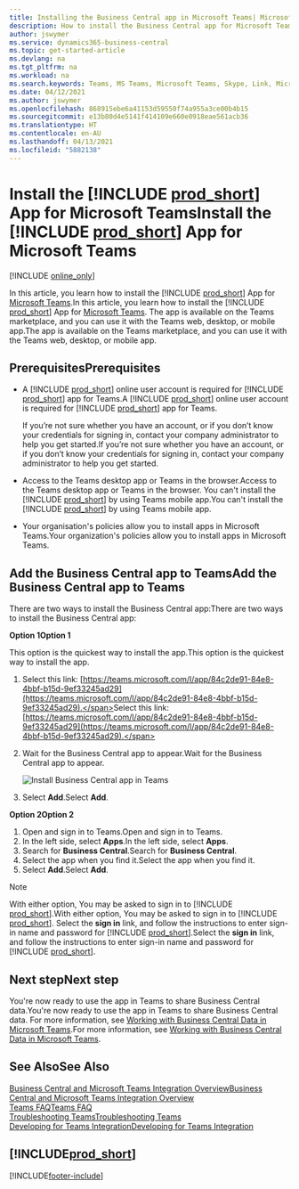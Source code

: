 ```yaml
---
title: Installing the Business Central app in Microsoft Teams| Microsoft Docs
description: How to install the Business Central app for Microsoft Teams.
author: jswymer
ms.service: dynamics365-business-central
ms.topic: get-started-article
ms.devlang: na
ms.tgt_pltfrm: na
ms.workload: na
ms.search.keywords: Teams, MS Teams, Microsoft Teams, Skype, Link, Microsoft 365, collaborate, collaboration, teamwork
ms.date: 04/12/2021
ms.author: jswymer
ms.openlocfilehash: 868915ebe6a41153d59550f74a955a3ce00b4b15
ms.sourcegitcommit: e13b80d4e5141f414109e660e0918eae561acb36
ms.translationtype: HT
ms.contentlocale: en-AU
ms.lasthandoff: 04/13/2021
ms.locfileid: "5882138"
---
```

# <a name="install-the-prod_short-app-for-microsoft-teams"></a><span data-ttu-id="e4aef-103">Install the [!INCLUDE [prod_short](includes/prod_short.md)] App for Microsoft Teams</span><span class="sxs-lookup"><span data-stu-id="e4aef-103">Install the [!INCLUDE [prod_short](includes/prod_short.md)] App for Microsoft Teams</span></span>

[!INCLUDE [online_only](includes/online_only.md)]

<span data-ttu-id="e4aef-104">In this article, you learn how to install the [!INCLUDE [prod_short](includes/prod_short.md)] App for [Microsoft Teams](https://www.microsoft.com/en-us/microsoft-365/microsoft-teams).</span><span class="sxs-lookup"><span data-stu-id="e4aef-104">In this article, you learn how to install the [!INCLUDE [prod_short](includes/prod_short.md)] App for [Microsoft Teams](https://www.microsoft.com/en-us/microsoft-365/microsoft-teams).</span></span> <span data-ttu-id="e4aef-105">The app is available on the Teams marketplace, and you can use it with the Teams web, desktop, or mobile app.</span><span class="sxs-lookup"><span data-stu-id="e4aef-105">The app is available on the Teams marketplace, and you can use it with the Teams web, desktop, or mobile app.</span></span>

## <a name="prerequisites"></a><span data-ttu-id="e4aef-106">Prerequisites</span><span class="sxs-lookup"><span data-stu-id="e4aef-106">Prerequisites</span></span>

- <span data-ttu-id="e4aef-107">A [!INCLUDE [prod_short](includes/prod_short.md)] online user account is required for [!INCLUDE [prod_short](includes/prod_short.md)] app for Teams.</span><span class="sxs-lookup"><span data-stu-id="e4aef-107">A [!INCLUDE [prod_short](includes/prod_short.md)] online user account is required for [!INCLUDE [prod_short](includes/prod_short.md)] app for Teams.</span></span>

    <span data-ttu-id="e4aef-108">If you’re not sure whether you have an account, or if you don’t know your credentials for signing in, contact your company administrator to help you get started.</span><span class="sxs-lookup"><span data-stu-id="e4aef-108">If you’re not sure whether you have an account, or if you don’t know your credentials for signing in, contact your company administrator to help you get started.</span></span>

- <span data-ttu-id="e4aef-109">Access to the Teams desktop app or Teams in the browser.</span><span class="sxs-lookup"><span data-stu-id="e4aef-109">Access to the Teams desktop app or Teams in the browser.</span></span> <span data-ttu-id="e4aef-110">You can't install the [!INCLUDE [prod_short](includes/prod_short.md)] by using Teams mobile app.</span><span class="sxs-lookup"><span data-stu-id="e4aef-110">You can't install the [!INCLUDE [prod_short](includes/prod_short.md)] by using Teams mobile app.</span></span>

- <span data-ttu-id="e4aef-111">Your organisation's policies allow you to install apps in Microsoft Teams.</span><span class="sxs-lookup"><span data-stu-id="e4aef-111">Your organization's policies allow you to install apps in Microsoft Teams.</span></span>

## <a name="add-the-business-central-app-to-teams"></a><span data-ttu-id="e4aef-112">Add the Business Central app to Teams</span><span class="sxs-lookup"><span data-stu-id="e4aef-112">Add the Business Central app to Teams</span></span>

<span data-ttu-id="e4aef-113">There are two ways to install the Business Central app:</span><span class="sxs-lookup"><span data-stu-id="e4aef-113">There are two ways to install the Business Central app:</span></span>

<span data-ttu-id="e4aef-114">**Option 1**</span><span class="sxs-lookup"><span data-stu-id="e4aef-114">**Option 1**</span></span>

<span data-ttu-id="e4aef-115">This option is the quickest way to install the app.</span><span class="sxs-lookup"><span data-stu-id="e4aef-115">This option is the quickest way to install the app.</span></span>

1. <span data-ttu-id="e4aef-116">Select this link: [https://teams.microsoft.com/l/app/84c2de91-84e8-4bbf-b15d-9ef33245ad29](https://teams.microsoft.com/l/app/84c2de91-84e8-4bbf-b15d-9ef33245ad29).</span><span class="sxs-lookup"><span data-stu-id="e4aef-116">Select this link: [https://teams.microsoft.com/l/app/84c2de91-84e8-4bbf-b15d-9ef33245ad29](https://teams.microsoft.com/l/app/84c2de91-84e8-4bbf-b15d-9ef33245ad29).</span></span>

2. <span data-ttu-id="e4aef-117">Wait for the Business Central app to appear.</span><span class="sxs-lookup"><span data-stu-id="e4aef-117">Wait for the Business Central app to appear.</span></span>

    ![Install Business Central app in Teams](media/teams-install-app.png)

3. <span data-ttu-id="e4aef-119">Select **Add**.</span><span class="sxs-lookup"><span data-stu-id="e4aef-119">Select **Add**.</span></span>

<span data-ttu-id="e4aef-120">**Option 2**</span><span class="sxs-lookup"><span data-stu-id="e4aef-120">**Option 2**</span></span>

1. <span data-ttu-id="e4aef-121">Open and sign in to Teams.</span><span class="sxs-lookup"><span data-stu-id="e4aef-121">Open and sign in to Teams.</span></span>
2. <span data-ttu-id="e4aef-122">In the left side, select **Apps**.</span><span class="sxs-lookup"><span data-stu-id="e4aef-122">In the left side, select **Apps**.</span></span>
3. <span data-ttu-id="e4aef-123">Search for **Business Central**.</span><span class="sxs-lookup"><span data-stu-id="e4aef-123">Search for **Business Central**.</span></span>
4. <span data-ttu-id="e4aef-124">Select the app when you find it.</span><span class="sxs-lookup"><span data-stu-id="e4aef-124">Select the app when you find it.</span></span>
5. <span data-ttu-id="e4aef-125">Select **Add**.</span><span class="sxs-lookup"><span data-stu-id="e4aef-125">Select **Add**.</span></span>

> [!NOTE]
> <span data-ttu-id="e4aef-126">With either option, You may be asked to sign in to [!INCLUDE [prod_short](includes/prod_short.md)].</span><span class="sxs-lookup"><span data-stu-id="e4aef-126">With either option, You may be asked to sign in to [!INCLUDE [prod_short](includes/prod_short.md)].</span></span> <span data-ttu-id="e4aef-127">Select the **sign in** link, and follow the instructions to enter sign-in name and password for [!INCLUDE [prod_short](includes/prod_short.md)].</span><span class="sxs-lookup"><span data-stu-id="e4aef-127">Select the **sign in** link, and follow the instructions to enter sign-in name and password for [!INCLUDE [prod_short](includes/prod_short.md)].</span></span>

## <a name="next-step"></a><span data-ttu-id="e4aef-128">Next step</span><span class="sxs-lookup"><span data-stu-id="e4aef-128">Next step</span></span>

<span data-ttu-id="e4aef-129">You're now ready to use the app in Teams to share Business Central data.</span><span class="sxs-lookup"><span data-stu-id="e4aef-129">You're now ready to use the app in Teams to share Business Central data.</span></span> <span data-ttu-id="e4aef-130">For more information, see [Working with Business Central Data in Microsoft Teams](across-working-with-teams.md).</span><span class="sxs-lookup"><span data-stu-id="e4aef-130">For more information, see [Working with Business Central Data in Microsoft Teams](across-working-with-teams.md).</span></span>

## <a name="see-also"></a><span data-ttu-id="e4aef-131">See Also</span><span class="sxs-lookup"><span data-stu-id="e4aef-131">See Also</span></span>

[<span data-ttu-id="e4aef-132">Business Central and Microsoft Teams Integration Overview</span><span class="sxs-lookup"><span data-stu-id="e4aef-132">Business Central and Microsoft Teams Integration Overview</span></span>](across-teams-overview.md)  
[<span data-ttu-id="e4aef-133">Teams FAQ</span><span class="sxs-lookup"><span data-stu-id="e4aef-133">Teams FAQ</span></span>](teams-faq.md)  
[<span data-ttu-id="e4aef-134">Troubleshooting Teams</span><span class="sxs-lookup"><span data-stu-id="e4aef-134">Troubleshooting Teams</span></span>](admin-teams-troubleshooting.md)  
[<span data-ttu-id="e4aef-135">Developing for Teams Integration</span><span class="sxs-lookup"><span data-stu-id="e4aef-135">Developing for Teams Integration</span></span>](/dynamics365/business-central/dev-itpro/developer/devenv-develop-for-teams)  

## [!INCLUDE[prod_short](includes/free_trial_md.md)]  


[!INCLUDE[footer-include](includes/footer-banner.md)]